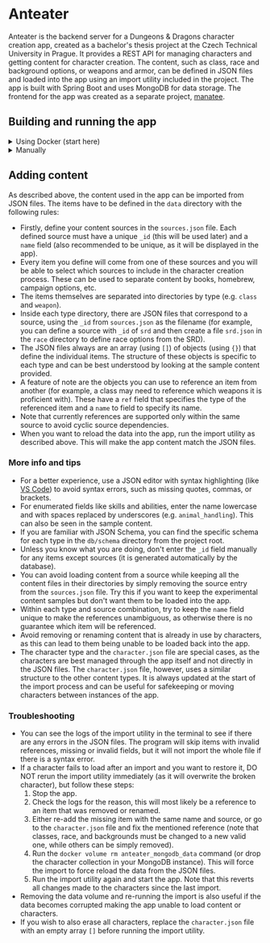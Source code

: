 # Anteater

Anteater is the backend server for a Dungeons & Dragons character creation app, created as a bachelor's thesis project at the Czech Technical University in Prague. It provides a REST API for managing characters and getting content for character creation. The content, such as class, race and background options, or weapons and armor, can be defined in JSON files and loaded into the app using an import utility included in the project. The app is built with Spring Boot and uses MongoDB for data storage. The frontend for the app was created as a separate project, [manatee](https://github.com/zanetatrosk/manatee).

## Building and running the app

<details>
<summary>Using Docker (start here)</summary>

### First time setup

1. Install Docker including Docker Compose (for example using [Docker Desktop](https://www.docker.com/products/docker-desktop/)).
2. Download or clone the repository and navigate to the project root.
3. Run `docker compose up` to download all the required images (including an embedded database), build the app and start it (this may take a while the first time).
4. Verify that the server is running on port 8080 (for example by visiting `http://localhost:8080/api/sources` in a browser and checking that JSON data is returned).
5. To stop the app, run `docker compose down`.

### Using the app

- The server can be restarted with `docker compose up app` (or `docker compose up app -d` to be able to close the terminal) and stopped with `docker compose down`.
- If you want to update the content of the app, put your JSON files in the `data` directory (see [Adding content](#adding-content)) and run `docker compose up import` to import the data into the app (expect brief app downtime as the data store is reloaded).
- The `data` directory can be moved or renamed as needed as long as you update the path in the `.env` file in the project root.

</details>

<details>
<summary>Manually</summary>

### Prerequisites

- Java Development Kit (JDK) version 17 or newer for the server
- Node.js version 16 or newer for the import utility
- available MongoDB instance (for example a [free tier on MongoDB Atlas cloud](https://www.mongodb.com/cloud/atlas), or a [local instance](https://www.mongodb.com/try/download/community).)
- the repository cloned or downloaded

### Running the server

1. Get the MongoDB connection string for your instance and set it as an environment variable `MONGODB_URI` (alternatively, replace the value in `src/main/resources/application.properties`).
2. Navigate to the project root and run `./gradlew build` to get a Java executable `anteater.jar` in the `build/libs` directory that can be run with `java -jar build/libs/anteater.jar`. (alternatively, run `./gradlew bootRun` to start the app directly in development mode).

### Running the import utility

1. Navigate to the `db` directory and run `npm install` to install the required packages.
2. Open `insert.js` and set the `DATA_DIR`, `MONGODB_URI` and `DB_NAME` variables to match your setup (`MONGODB_URI` value can be kept if you set it as an environment variable above).
3. Run `node insert.js` to import the data from the JSON files into the database.

</details>

## Adding content

As described above, the content used in the app can be imported from JSON files. The items have to be defined in the `data` directory with the following rules:

- Firstly, define your content sources in the `sources.json` file. Each defined source must have a unique `_id` (this will be used later) and a `name` field (also recommended to be unique, as it will be displayed in the app).
- Every item you define will come from one of these sources and you will be able to select which sources to include in the character creation process. These can be used to separate content by books, homebrew, campaign options, etc.
- The items themselves are separated into directories by type (e.g. `class` and `weapon`).
- Inside each type directory, there are JSON files that correspond to a source, using the `_id` from `sources.json` as the filename (for example, you can define a source with `_id` of `srd` and then create a file `srd.json` in the `race` directory to define race options from the SRD).
- The JSON files always are an array (using `[]`) of objects (using `{}`) that define the individual items. The structure of these objects is specific to each type and can be best understood by looking at the sample content provided.
- A feature of note are the objects you can use to reference an item from another (for example, a class may need to reference which weapons it is proficient with). These have a `ref` field that specifies the type of the referenced item and a `name` to field to specify its name.
- Note that currently references are supported only within the same source to avoid cyclic source dependencies.
- When you want to reload the data into the app, run the import utility as described above. This will make the app content match the JSON files.

### More info and tips

- For a better experience, use a JSON editor with syntax highlighting (like [VS Code](https://code.visualstudio.com/)) to avoid syntax errors, such as missing quotes, commas, or brackets.
- For enumerated fields like skills and abilities, enter the name lowercase and with spaces replaced by underscores (e.g. `animal_handling`). This can also be seen in the sample content.
- If you are familiar with JSON Schema, you can find the specific schema for each type in the `db/schema` directory from the project root.
- Unless you know what you are doing, don't enter the `_id` field manually for any items except sources (it is generated automatically by the database).
- You can avoid loading content from a source while keeping all the content files in their directories by simply removing the source entry from the `sources.json` file. Try this if you want to keep the experimental content samples but don't want them to be loaded into the app.
- Within each type and source combination, try to keep the `name` field unique to make the references unambiguous, as otherwise there is no guarantee which item will be referenced.
- Avoid removing or renaming content that is already in use by characters, as this can lead to them being unable to be loaded back into the app.
- The character type and the `character.json` file are special cases, as the characters are best managed through the app itself and not directly in the JSON files. The `character.json` file, however, uses a similar structure to the other content types. It is always updated at the start of the import process and can be useful for safekeeping or moving characters between instances of the app.

### Troubleshooting

- You can see the logs of the import utility in the terminal to see if there are any errors in the JSON files. The program will skip items with invalid references, missing or invalid fields, but it will not import the whole file if there is a syntax error.
- If a character fails to load after an import and you want to restore it, DO NOT rerun the import utility immediately (as it will overwrite the broken character), but follow these steps:
  1. Stop the app.
  2. Check the logs for the reason, this will most likely be a reference to an item that was removed or renamed.
  3. Either re-add the missing item with the same name and source, or go to the `character.json` file and fix the mentioned reference (note that classes, race, and backgrounds must be changed to a new valid one, while others can be simply removed).
  4. Run the `docker volume rm anteater_mongodb_data` command (or drop the character collection in your MongoDB instance). This will force the import to force reload the data from the JSON files.
  5. Run the import utility again and start the app. Note that this reverts all changes made to the characters since the last import.
- Removing the data volume and re-running the import is also useful if the data becomes corrupted making the app unable to load content or characters.
- If you wish to also erase all characters, replace the `character.json` file with an empty array `[]` before running the import utility.
